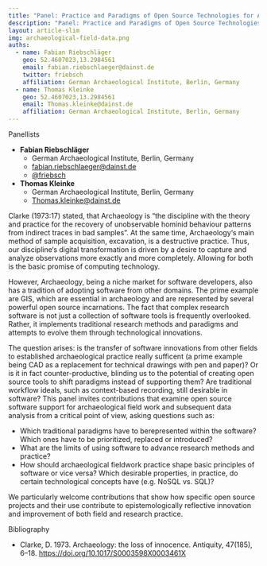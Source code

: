 ```yaml
---
title: "Panel: Practice and Paradigms of Open Source Technologies for Archaeological Field Data"
description: "Panel: Practice and Paradigms of Open Source Technologies for Archaeological Field Data"
layout: article-slim
img: archaeological-field-data.png
auths:
  - name: Fabian Riebschläger
    geo: 52.4607023,13.2984561
    email: fabian.riebschlaeger@dainst.de
    twitter: friebsch
    affiliation: German Archaeological Institute, Berlin, Germany
  - name: Thomas Kleinke
    geo: 52.4607023,13.2984561
    email: Thomas.kleinke@dainst.de
    affiliation: German Archaeological Institute, Berlin, Germany
---
```


Panellists
- **Fabian Riebschläger**
  - German Archaeological Institute, Berlin, Germany
  - [fabian.riebschlaeger@dainst.de](mailto:fabian.riebschlaeger@dainst.de)
  - [@friebsch](https://twitter.com/@friebsch)
- **Thomas Kleinke**
  - German Archaeological Institute, Berlin, Germany
  - [Thomas.kleinke@dainst.de](mailto:Thomas.kleinke@dainst.de)

Clarke (1973:17) stated, that Archaeology is “the discipline with the theory and practice for the recovery of unobservable hominid behaviour patterns from indirect traces in bad samples”. At the same time, Archaeology‘s main method of sample acquisition, excavation, is a destructive practice. Thus, our discipline‘s digital transformation is driven by a desire to capture and analyze observations more exactly and more completely. Allowing for both is the basic promise of computing technology. 

However, Archaeology, being a niche market for software developers, also has a tradition of adopting software from other domains. The prime example are GIS, which are essential in archaeology and are represented by several powerful open source incarnations. The fact that complex research software is not just a collection of software tools is frequently overlooked. Rather, it implements traditional research methods and paradigms and attempts to evolve them through technological innovations.

The question arises: is the transfer of software innovations from other fields to established archaeological practice really sufficent (a prime example being CAD as a replacement for technical drawings with pen and paper)? Or is it in fact counter-productive, blinding us to the potential of creating open source tools to shift paradigms instead of supporting them? Are traditional workflow ideals, such as context-based recording, still desirable in software? This panel invites contributions that examine open source software support for archaeological field work and subsequent data analysis from a critical point of view, asking
questions such as:

- Which traditional paradigms have to berepresented within the software? Which ones have to be prioritized, replaced or introduced?
- What are the limits of using software to advance research methods and practice?
- How should archaeological fieldwork practice shape basic principles of software or vice versa? Which desirable properties, in practice, do certain technological concepts have (e.g. NoSQL vs. SQL)?
 
We particularly welcome contributions that show how specific open source projects and their use contribute to epistemologically reflective innovation and improvement of both field and research practice.

Bibliography
- Clarke, D. 1973. Archaeology: the loss of innocence. Antiquity, 47(185), 6–18. https://doi.org/10.1017/S0003598X0003461X